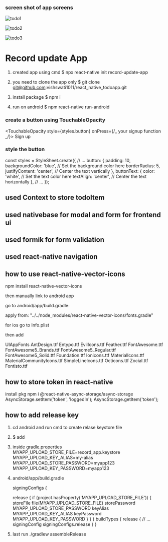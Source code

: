 ### screen shot of app screens

![todo1](https://github.com/user-attachments/assets/924ea378-fbb2-4cc0-a1d1-b63d189a2c52)


![todo2](https://github.com/user-attachments/assets/5365a118-5068-480c-bb84-04dea50e726d)


![todo3](https://github.com/user-attachments/assets/612cd381-12bd-4f81-8c26-b2db37fff09a)


# Record update App

1. created app using cmd
   $ npx react-native init record-update-app

2. you need to clone the app only
   $ git clone git@github.com:vishswati1011/react_native_todoapp.git

3. install package
   $ npm i

4. run on android
   $ npm react-native run-android

### create a button using TouchableOpacity

<TouchableOpacity style={styles.button} onPress={/_ your signup function _/}>
<Text style={styles.buttonText}>Sign up</Text>
</TouchableOpacity>

### style the button

const styles = StyleSheet.create({
// ...
button: {
padding: 10,
backgroundColor: 'blue', // Set the background color here
borderRadius: 5,
justifyContent: 'center', // Center the text vertically
},
buttonText: {
color: 'white', // Set the text color here
textAlign: 'center', // Center the text horizontally
},
// ...
});


## used Context to store todoItem 

## used nativebase for modal and form for frontend ui 

## used formik for form validation

## used react-native navigation 

## how to use react-native-vector-icons

   npm install react-native-vector-icons

   then manually link to android app

   go to android/app/build.gradle:

   apply from: "../../node_modules/react-native-vector-icons/fonts.gradle"


   for ios go to Info.plist

   then add 

   <key>UIAppFonts</key>
   <array>
      <string>AntDesign.ttf</string>
      <string>Entypo.ttf</string>
      <string>EvilIcons.ttf</string>
      <string>Feather.ttf</string>
      <string>FontAwesome.ttf</string>
      <string>FontAwesome5_Brands.ttf</string>
      <string>FontAwesome5_Regular.ttf</string>
      <string>FontAwesome5_Solid.ttf</string>
      <string>Foundation.ttf</string>
      <string>Ionicons.ttf</string>
      <string>MaterialIcons.ttf</string>
      <string>MaterialCommunityIcons.ttf</string>
      <string>SimpleLineIcons.ttf</string>
      <string>Octicons.ttf</string>
      <string>Zocial.ttf</string>
      <string>Fontisto.ttf</string>
   </array>



## how to store token in react-native

   install pkg
   npm i @react-native-async-storage/async-storage
   AsyncStorage.setItem('token', 'loggedIn');
   AsyncStorage.getItem('token');



## how to add release key

   1. cd android and run cmd to create relase keystore file
   2. $  add 
   3. inside gradle.properties
      MYAPP_UPLOAD_STORE_FILE=record_app.keystore
      MYAPP_UPLOAD_KEY_ALIAS=my-alias
      MYAPP_UPLOAD_STORE_PASSWORD=myapp123
      MYAPP_UPLOAD_KEY_PASSWORD=myapp123

   4. android/app/build.gradle

      signingConfigs {
         
         release {
               if (project.hasProperty('MYAPP_UPLOAD_STORE_FILE')) {
                  storeFile file(MYAPP_UPLOAD_STORE_FILE)
                  storePassword MYAPP_UPLOAD_STORE_PASSWORD
                  keyAlias MYAPP_UPLOAD_KEY_ALIAS
                  keyPassword MYAPP_UPLOAD_KEY_PASSWORD
               }
         }
      }
      buildTypes {
         release {
               // ...
               signingConfig signingConfigs.release
         }
      }

5. last run 
   ./gradlew assembleRelease




